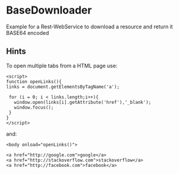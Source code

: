 # BaseDownloader
Example for a Rest-WebService to download a resource and return it BASE64 encoded

## Hints

To open multiple tabs from a HTML page use:

```
<script>
function openLinks(){
links = document.getElementsByTagName('a');

 for (i = 0; i < links.length;i++){ 
   window.open(links[i].getAttribute('href'),'_blank');
   window.focus();
 }
}
</script>
```

and:

```
<body onload="openLinks()">

<a href="http://google.com">google</a>
<a href="http://stackoverflow.com">stackoverflow</a>
<a href="http://facebook.com">facebook</a>
```
